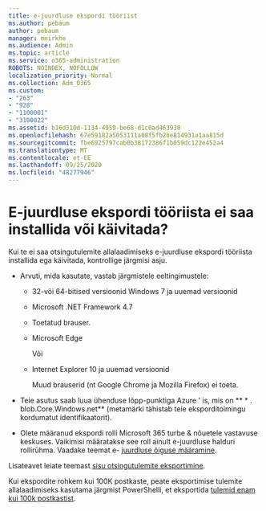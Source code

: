 ```yaml
---
title: e-juurdluse ekspordi tööriist
ms.author: pebaum
author: pebaum
manager: mnirkhe
ms.audience: Admin
ms.topic: article
ms.service: o365-administration
ROBOTS: NOINDEX, NOFOLLOW
localization_priority: Normal
ms.collection: Adm_O365
ms.custom:
- "263"
- "928"
- "1100001"
- "3100022"
ms.assetid: b16d310d-1134-4959-be68-d1c0ad463930
ms.openlocfilehash: 67e59182a5053111a08f5fb2be814931a1aa815d
ms.sourcegitcommit: fbe6925797cab0b38172386f1b059dc122e452a4
ms.translationtype: MT
ms.contentlocale: et-EE
ms.lasthandoff: 09/25/2020
ms.locfileid: "48277946"
---
```

# <a name="cant-install-or-run-the-ediscovery-export-tool"></a>E-juurdluse ekspordi tööriista ei saa installida või käivitada?

Kui te ei saa otsingutulemite allalaadimiseks e-juurdluse ekspordi tööriista installida ega käivitada, kontrollige järgmisi asju.
  
- Arvuti, mida kasutate, vastab järgmistele eeltingimustele:

  - 32-või 64-bitised versioonid Windows 7 ja uuemad versioonid

  - Microsoft .NET Framework 4.7

  - Toetatud brauser.

  - Microsoft Edge

    Või

  - Internet Explorer 10 ja uuemad versioonid

    Muud brauserid (nt Google Chrome ja Mozilla Firefox) ei toeta.

- Teie asutus saab luua ühenduse lõpp-punktiga Azure ' is, mis on ** \* . blob.Core.Windows.net** (metamärki tähistab teie eksporditoimingu kordumatut identifikaatorit).

- Olete määranud ekspordi rolli Microsoft 365 turbe &amp; nõuetele vastavuse keskuses. Vaikimisi määratakse see roll ainult e-juurdluse halduri rollirühma. Vaadake teemat e- [juurdluse õiguse määramine](https://docs.microsoft.com/microsoft-365/compliance/assign-ediscovery-permissions).

Lisateavet leiate teemast [sisu otsingutulemite eksportimine](https://docs.microsoft.com/microsoft-365/compliance/export-search-results).

Kui ekspordite rohkem kui 100K postkaste, peate eksportimise tulemite allalaadimiseks kasutama järgmist PowerShelli, et eksportida  [tulemid enam kui 100k postkastist](https://docs.microsoft.com/microsoft-365/compliance/export-search-results?view=o365-worldwide%23exporting-results-from-more-than-100000-mailboxes).